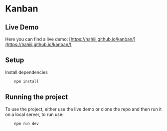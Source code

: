 # Kanban 



## Live Demo
Here you can find a live demo: [https://hahiii.github.io/kanban/](https://hahiii.github.io/kanban/)

## Setup
Install dependencies

```bash
    npm install 
```

## Running the project
To use the project, either use the live demo or clone the repo and then run it on a local server, to run use:

```bash
    npm run dev 
```
